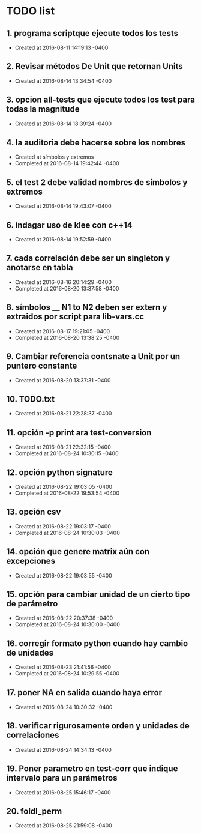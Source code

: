 # TODO list
## 1. programa scriptque ejecute todos los tests
- Created at   2016-08-11 14:19:13 -0400

## 2. Revisar métodos De Unit que retornan Units
- Created at   2016-08-14 13:34:54 -0400

## 3. opcion all-tests que ejecute todos los test para todas la magnitude
- Created at   2016-08-14 18:39:24 -0400

## 4. la auditoria debe hacerse sobre los nombres
- Created at    símbolos y extremos
- Completed at 2016-08-14 19:42:44 -0400

## 5. el test 2 debe validad nombres de símbolos y extremos
- Created at   2016-08-14 19:43:07 -0400

## 6. indagar uso de klee con c++14
- Created at   2016-08-14 19:52:59 -0400

## 7. cada correlación debe ser un singleton y anotarse en tabla
- Created at   2016-08-16 20:14:29 -0400
- Completed at 2016-08-20 13:37:58 -0400

## 8. símbolos __ N1 __to__ N2 deben ser extern y extraidos por script para lib-vars.cc
- Created at   2016-08-17 19:21:05 -0400
- Completed at 2016-08-20 13:38:25 -0400

## 9. Cambiar referencia contsnate a Unit por un puntero constante
- Created at   2016-08-20 13:37:31 -0400

## 10. TODO.txt
- Created at   2016-08-21 22:28:37 -0400

## 11. opción -p print ara test-conversion
- Created at   2016-08-21 22:32:15 -0400
- Completed at 2016-08-24 10:30:15 -0400

## 12. opción python signature
- Created at   2016-08-22 19:03:05 -0400
- Completed at 2016-08-22 19:53:54 -0400

## 13. opción csv
- Created at   2016-08-22 19:03:17 -0400
- Completed at 2016-08-24 10:30:03 -0400

## 14. opción que genere matrix aún con excepciones
- Created at   2016-08-22 19:03:55 -0400

## 15. opción para cambiar unidad de un cierto tipo de parámetro
- Created at   2016-08-22 20:37:38 -0400
- Completed at 2016-08-24 10:30:00 -0400

## 16. corregir formato python cuando hay cambio de unidades
- Created at   2016-08-23 21:41:56 -0400
- Completed at 2016-08-24 10:29:55 -0400

## 17. poner NA en salida cuando haya error
- Created at   2016-08-24 10:30:32 -0400

## 18. verificar rigurosamente orden y unidades de correlaciones
- Created at   2016-08-24 14:34:13 -0400

## 19. Poner parametro en test-corr que indique intervalo para un parámetros
- Created at   2016-08-25 15:46:17 -0400

## 20. foldl_perm
- Created at   2016-08-25 21:59:08 -0400


